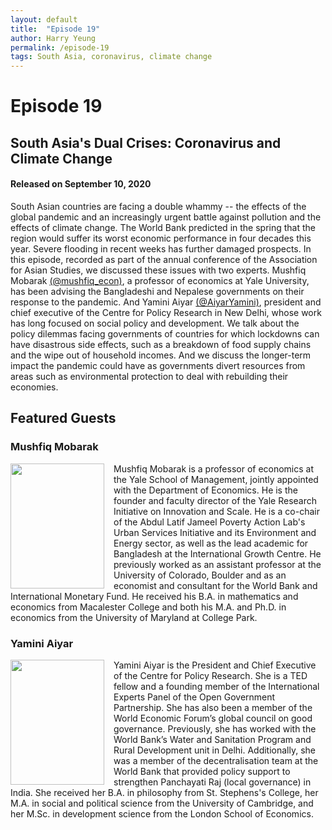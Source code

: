 ```yaml
---
layout: default
title:  "Episode 19"
author: Harry Yeung
permalink: /episode-19
tags: South Asia, coronavirus, climate change
---
```


# Episode 19
## South Asia's Dual Crises: Coronavirus and Climate Change
#### Released on September 10, 2020

<div id="buzzsprout-player-5375992"></div>
<script src="https://www.buzzsprout.com/699187/5375992-south-asia-s-dual-crises-coronavirus-and-climate-change.js?container_id=buzzsprout-player-5375992&player=small" type="text/javascript" charset="utf-8"></script>

South Asian countries are facing a double whammy -- the effects of the global pandemic and an increasingly urgent battle against pollution and the effects of climate change. The World Bank predicted in the spring that the region would suffer its worst economic performance in four decades this year. Severe flooding in recent weeks has further damaged prospects. In this episode, recorded as part of the annual conference of the Association for Asian Studies, we discussed these issues with two experts. Mushfiq Mobarak [(@mushfiq_econ)](https://twitter.com/mushfiq_econ), a professor of economics at Yale University, has been advising the Bangladeshi and Nepalese governments on their response to the pandemic. And Yamini Aiyar [(@AiyarYamini)](https://twitter.com/aiyaryamini), president and chief executive of the Centre for Policy Research in New Delhi, whose work has long focused on social policy and development. We talk about the policy dilemmas facing governments of countries for which lockdowns can have disastrous side effects, such as a breakdown of food supply chains and the wipe out of household incomes. And we discuss the longer-term impact the pandemic could have as governments divert resources from areas such as environmental protection to deal with rebuilding their economies.

## Featured Guests

### Mushfiq Mobarak

<html>
<head>
<style>
img {
  float: left;
}
</style>
</head>
<body>

<p><img src="https://user-images.githubusercontent.com/67763587/92680350-83239f00-f2df-11ea-8919-a4a3ebd739bd.png"
 style="width:150px;height:200px;margin-right:15px;">
Mushfiq Mobarak is a professor of economics at the Yale School of Management, jointly appointed with the Department of Economics. He is the founder and faculty director of the Yale Research Initiative on Innovation and Scale. He is a co-chair of the Abdul Latif Jameel Poverty Action Lab's Urban Services Initiative and its Environment and Energy sector, as well as the lead academic for Bangladesh at the International Growth Centre. He previously worked as an assistant professor at the University of Colorado, Boulder and as an economist and consultant for the World Bank and International Monetary Fund. He received his B.A. in mathematics and economics from Macalester College and both his M.A. and Ph.D. in economics from the University of Maryland at College Park.</p>

</body>
</html>

### Yamini Aiyar

<html>
<head>
<style>
img {
  float: left;
}
</style>
</head>
<body>

<p><img src="https://user-images.githubusercontent.com/67763587/92680453-c1b95980-f2df-11ea-8c8a-62badb7fdafd.png"
 style="width:150px;height:200px;margin-right:15px;">
Yamini Aiyar is the President and Chief Executive of the Centre for Policy Research. She is a TED fellow and a founding member of the International Experts Panel of the Open Government Partnership. She has also been a member of the World Economic Forum’s global council on good governance. Previously, she has worked with the World Bank’s Water and Sanitation Program and Rural Development unit in Delhi. Additionally, she was a member of the decentralisation team at the World Bank that provided policy support to strengthen Panchayati Raj (local governance) in India. She received her B.A. in philosophy from St. Stephens's College, her M.A. in social and political science from the University of Cambridge, and her M.Sc. in development science from the London School of Economics.
</p>

</body>
</html>
